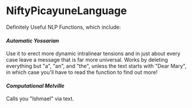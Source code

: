 # NiftyPicayuneLanguage
Definitely Useful NLP Functions, which include:

#### *Automatic Yossarian*
Use it to erect more dynamic intralinear tensions and in just about every case leave a message that is far more universal. Works by deleting everything but "a", "an", and "the", unless the text starts with "Dear Mary", in which case you'll have to read the function to find out more!

#### *Computational Melville*
Calls you "Ishmael" via text.

